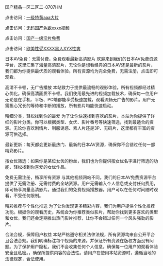国产精品一区二区二-0707HM

点击访问：<a href="https://gfd-5xg.pages.dev/">一级特黄aaa大片</a>

点击访问：<a href="https://rtj-3zo.pages.dev/">无码国产色欲xxxx视频</a>

点击访问：<a href="https://gfd-5xg.pages.dev/">国产一级淫片免费</a>

点击访问：<a href="https://rtj-3zo.pages.dev/">欧美性受XXXX黑人XYX性爽</a>

日本AV免费：无需付费，免费观看最新高清影片
欢迎来到我们的日本AV免费资源平台，这里汇集了海量高清影片，无论你是想看经典的日本AV还是最新的影片，我们都为你提供最优质的观看体验。所有资源均为完全免费，无需注册，点击即可观看。

高清不卡顿，无广告播放
本站致力于提供最流畅的观影体验，所有视频都经过精心优化，确保高清画质不卡顿。我们使用最先进的视频加载技术，确保每一位用户无论是在手机、平板、PC端都能享受极速加载，观看流畅无广告的影片。用户无需担心冗长的等待和中断的播放，所有影片均能快速启动。

精细分类，轻松找到你的最爱
为了让你快速找到喜欢的影片，本站为你提供了详细的影片分类。你可以根据类型、女优、影片番号等快速筛选，找到最适合的资源。无论你喜欢剧情片、制服诱惑、素人片还是3P、无码片，这里都有丰富的资源可供选择。

最新更新：每天都会更新最热门、最新的日本AV资源，确保你不会错过任何一部精彩影片。

按女优筛选：如果你是某位女优的粉丝，我们也为你提供按女优名字进行筛选的功能，轻松找到你喜爱的女优作品。

免费无需注册，畅享所有资源
与其他视频网站不同，我们的日本AV免费资源平台提供了无需注册、无需付费的全站资源。用户无需输入个人信息或支付任何费用，即可畅享海量高清影片。通过我们的免费视频播放器，用户可以在任何时间随时观看，不受任何限制。

精彩推荐与个性化推送
为了让你发现更多精彩内容，我们为用户提供个性化推荐功能。根据你的观看历史，系统会为你推荐类似影片，帮助你找到更多喜欢的类型和女优。我们还会定期推出热门影片推荐，让你不会错过任何一个风头强劲的影片。

合法合规，保障用户权益
本站严格遵守相关法律法规，所有资源均来自公开平台且合法合规。我们明确标注每个视频的来源，并保证所有资源在版权方面没有问题。为了保护用户隐私，我们不会收集任何个人信息，确保每一位用户的观看体验安全且私密。，确保所提供内容的合法性。请用户在使用本站资源时，遵循当地的法律规定，合法使用。



<span style="display:none;">[Canonical link](https://github.com/dcx1224/2355 ）</span>
